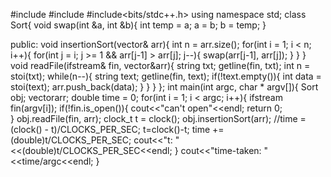 #include<iostream>
#include<fstream>
#include<bits/stdc++.h>
using namespace std;
class Sort{
	void swap(int &a, int &b){
		int temp = a;
		a = b;
		b = temp;
	}
	
public:
	void insertionSort(vector<int>& arr){
		int n = arr.size();
		for(int i = 1; i < n; i++){
			for(int j = i; j >= 1 && arr[j-1] > arr[j]; j--){
				swap(arr[j-1], arr[j]);
			}
		}
	}
	void readFile(ifstream& fin, vector<int>&arr){
		string txt;
		getline(fin, txt);
		int n = stoi(txt);
		while(n--){
			string text;
			getline(fin, text);
			if(!text.empty()){
				int data = stoi(text);
				arr.push_back(data);
			}
		}
	}
};
int main(int argc, char * argv[]){
	Sort obj;
	vector<int>arr;
	double time = 0;
	for(int i = 1; i < argc; i++){
		ifstream fin(argv[i]);
		if(!fin.is_open()){
			cout<<"can't open"<<endl;
			return 0;	
		}
		obj.readFile(fin, arr);
		clock_t t = clock();
		obj.insertionSort(arr);
		//time = (clock() - t)/CLOCKS_PER_SEC;
		t=clock()-t;
		time += (double)t/CLOCKS_PER_SEC;
		cout<<"t: "<<(double)t/CLOCKS_PER_SEC<<endl;
	}
	cout<<"time-taken: "<<time/argc<<endl;
}
